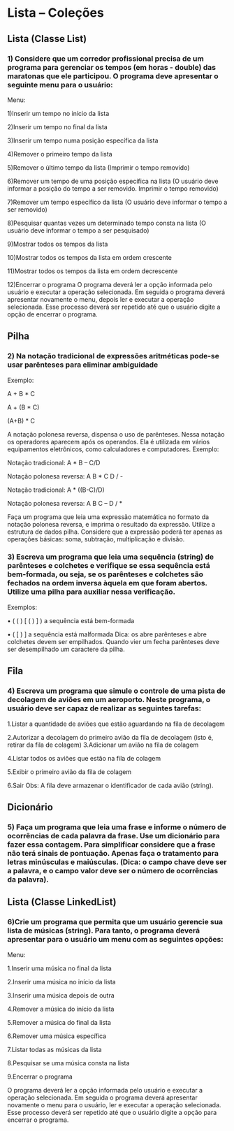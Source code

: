 # Lista – Coleções 


## Lista (Classe List) 
### 1) Considere que um corredor profissional precisa de um programa para gerenciar os tempos (em horas - double) das maratonas que ele participou.  O programa deve apresentar o seguinte menu para o usuário: 
Menu:
 
1)Inserir um tempo no início da lista 

2)Inserir um tempo no final da lista 

3)Inserir um tempo numa posição específica da lista 

4)Remover o primeiro tempo da lista 

5)Remover o último tempo da lista (Imprimir o tempo removido) 

6)Remover um tempo de uma posição específica na lista (O usuário deve informar a posição do tempo a ser removido. Imprimir o tempo removido) 

7)Remover um tempo específico da lista (O usuário deve informar o tempo a ser removido) 

8)Pesquisar quantas vezes um determinado tempo consta na lista (O usuário deve informar o tempo a ser 	pesquisado) 

9)Mostrar todos os tempos da lista 

10)Mostrar todos os tempos da lista em ordem crescente 

11)Mostrar todos os tempos da lista em ordem decrescente 

12)Encerrar o programa 
O programa deverá ler a opção informada pelo usuário e executar a operação selecionada. Em seguida o programa deverá apresentar novamente o menu, depois ler e executar a operação selecionada. Esse processo deverá ser repetido até que o usuário digite a opção de encerrar o programa. 


## Pilha

### 2) Na notação tradicional de expressões aritméticas pode-se usar parênteses para eliminar ambiguidade 
Exemplo: 

A + B * C 

A + (B * C) 

(A+B) * C 

A notação polonesa reversa, dispensa o uso de parênteses. Nessa notação os operadores aparecem após os operandos. Ela é utilizada em vários equipamentos eletrônicos, como calculadores e computadores. 
Exemplo: 

Notação tradicional: A * B – C/D 

Notação polonesa reversa: A B * C D / - 

Notação tradicional: A * ((B-C)/D) 

Notação polonesa reversa: A B C – D / * 

Faça um programa que leia uma expressão matemática no formato da notação polonesa reversa, e imprima o 
resultado da expressão. Utilize a estrutura de dados pilha. Considere que a expressão poderá ter apenas as operações básicas: soma, subtração, multiplicação e divisão. 

### 3) Escreva um programa que leia uma sequência (string) de parênteses e colchetes e verifique se essa sequência está bem-formada, ou seja, se os parênteses e colchetes são fechados na ordem inversa àquela em que foram abertos. Utilize uma pilha para auxiliar nessa verificação. 
Exemplos: 
	
 •	( ( ) [ ( ) ] ) a sequência está bem-formada 

 •	( [ ) ]   a sequência está malformada
Dica: os abre parênteses e abre colchetes devem ser empilhados. Quando vier um fecha parênteses deve ser desempilhado um caractere da pilha. 


## Fila 
### 4) Escreva um programa que simule o controle de uma pista de decolagem de aviões em um aeroporto. Neste programa, o usuário deve ser capaz de realizar as seguintes tarefas: 
	
 1.Listar a quantidade de aviões que estão aguardando na fila de decolagem 
	
 2.Autorizar a decolagem do primeiro avião da fila de decolagem (isto é, retirar da fila de colagem) 	3.Adicionar um avião na fila de colagem 
	
 4.Listar todos os aviões que estão na fila de colagem 
	
 5.Exibir o primeiro avião da fila de colagem 
	
 6.Sair 
Obs: A fila deve armazenar o identificador de cada avião (string).


## Dicionário 

### 5) Faça um programa que leia uma frase e informe o número de ocorrências de cada palavra da frase. Use um dicionário para fazer essa contagem. Para simplificar considere que a frase não terá sinais de pontuação. Apenas faça o tratamento para letras minúsculas e maiúsculas. (Dica: o campo chave deve ser a palavra, e o campo valor deve ser o número de ocorrências da palavra). 


## Lista (Classe LinkedList) 
### 6)Crie um programa que permita que um usuário gerencie sua lista de músicas (string). Para tanto, o programa deverá apresentar para o usuário um menu com as seguintes opções: 

 Menu: 
		
  1.Inserir uma música no final da lista 

  2.Inserir uma música no início da lista 

  3.Inserir uma música depois de outra 

  4.Remover a música do início da lista 

  5.Remover a música do final da lista 

  6.Remover uma música específica 

  7.Listar todas as músicas da lista 

  8.Pesquisar se uma música consta na lista 

  9.Encerrar o programa 

O programa deverá ler a opção informada pelo usuário e executar a operação selecionada. Em seguida o programa deverá apresentar novamente o menu para o usuário, ler e executar a operação selecionada. Esse processo deverá ser repetido até que o usuário digite a opção para encerrar o programa. 
